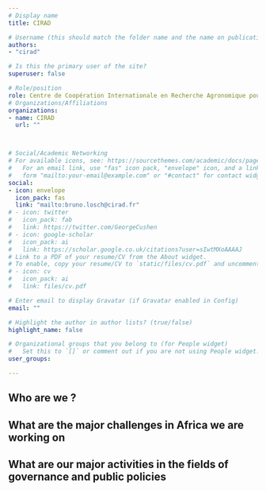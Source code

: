 ```yaml
---
# Display name
title: CIRAD

# Username (this should match the folder name and the name on publications)
authors:
- "cirad"

# Is this the primary user of the site?
superuser: false

# Role/position
role: Centre de Coopération Internationale en Recherche Agronomique pour le Développement, France
# Organizations/Affiliations
organizations:
- name: CIRAD
  url: ""



# Social/Academic Networking
# For available icons, see: https://sourcethemes.com/academic/docs/page-builder/#icons
#   For an email link, use "fas" icon pack, "envelope" icon, and a link in the
#   form "mailto:your-email@example.com" or "#contact" for contact widget.
social:
- icon: envelope
  icon_pack: fas
  link: "mailto:bruno.losch@cirad.fr"
# - icon: twitter
#   icon_pack: fab
#   link: https://twitter.com/GeorgeCushen
# - icon: google-scholar
#   icon_pack: ai
#   link: https://scholar.google.co.uk/citations?user=sIwtMXoAAAAJ
# Link to a PDF of your resume/CV from the About widget.
# To enable, copy your resume/CV to `static/files/cv.pdf` and uncomment the lines below.
# - icon: cv
#   icon_pack: ai
#   link: files/cv.pdf

# Enter email to display Gravatar (if Gravatar enabled in Config)
email: ""

# Highlight the author in author lists? (true/false)
highlight_name: false

# Organizational groups that you belong to (for People widget)
#   Set this to `[]` or comment out if you are not using People widget.
user_groups:

---
```


## Who are we ?

## What are the major challenges in Africa we are working on

## What are our major activities in the fields of governance and public policies
